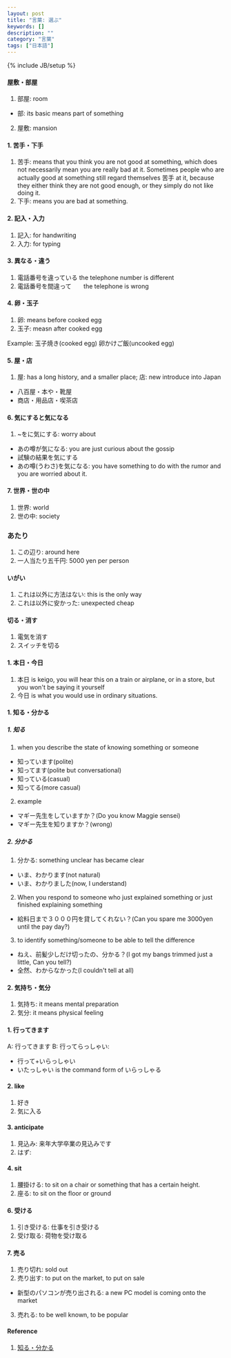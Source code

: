 ```yaml
---
layout: post
title: "言葉: 選ぶ"
keywords: []
description: ""
category: "言葉"
tags: ["日本語"]
---
```

{% include JB/setup %}

#### 屋敷・部屋
1. 部屋: room
- 部: its basic means part of something
2. 屋敷: mansion


#### 1. 苦手・下手
1. 苦手: means that you think you are not good at something, which does not
   necessarily mean you are really bad at it. Sometimes people who are actually
   good at something still regard themselves 苦手 at it, because they either
   think they are not good enough, or they simply do not like doing it.
2. 下手: means you are bad at something.

#### 2. 記入・入力
1. 記入: for handwriting
2. 入力: for typing

#### 3. 異なる・違う

1. 電話番号を違っている  the telephone number is different 
2. 電話番号を間違って　　the telephone is wrong

#### 4. 卵・玉子
1. 卵: means before cooked egg
2. 玉子: measn after cooked egg

Example: 玉子焼き(cooked egg) 卵かけご飯(uncooked egg)

#### 5. 屋・店
1. 屋: has a long history, and a smaller place; 店: new introduce into Japan
- 八百屋・本や・靴屋
- 商店・用品店・喫茶店

#### 6. 気にすると気になる
1. ~をに気にする: worry about
- あの噂が気になる: you are just curious about the gossip
- 試験の結果を気にする
- あの噂(うわさ)を気になる: you have something to do with the rumor and you are worried about it.

#### 7. 世界・世の中
1. 世界: world
2. 世の中: society
### あたり
1. この辺り: around here
2. 一人当たり五千円: 5000 yen per person


#### いがい
1. これは以外に方法はない: this is the only way
2. これは以外に安かった: unexpected cheap


#### 切る・消す
1. 電気を消す
2. スイッチを切る


#### 1. 本日・今日
1. 本日 is keigo, you will hear this on a train or airplane, or in a store, but you won't be saying
   it yourself
2. 今日 is what you would use in ordinary situations.

#### 1. 知る・分かる

##### 1. 知る
1. when you describe the state of knowing something or someone
- 知っています(polite)
- 知ってます(polite but conversational)
- 知っている(casual)
- 知ってる(more casual)

2. example
- マギー先生をしていますか？(Do you know Maggie sensei)
- マギー先生を知りますか？(wrong)


##### 2. 分かる
1. 分かる: something unclear has became clear
- いま、わかります(not natural)
- いま、わかりました(now, I understand)
2. When you respond to someone who just explained something or just finished explaining something
-  給料日まで３０００円を貸してくれない？(Can you spare me 3000yen until the pay day?)
3. to identify something/someone to be able to tell the difference
-  ねえ、前髪少しだけ切ったの、分かる？(I got my bangs trimmed just a little, Can you tell?)
- 全然、わからなかった(I couldn't tell at all)


#### 2. 気持ち・気分
1. 気持ち: it means mental preparation
2. 気分:  it means physical feeling



#### 1. 行ってきます
A: 行ってきます
B: 行ってらっしゃい: 
- 行って+いらっしゃい
- いたっしゃい is the command form of いらっしゃる


#### 2. like
1. 好き
2. 気に入る

#### 3. anticipate
1. 見込み: 来年大学卒業の見込みです
2. はず:

#### 4. sit 
1. 腰掛ける: to sit on a chair or something that has a certain height.
2. 座る: to sit on the floor or ground



#### 6. 受ける
1. 引き受ける: 仕事を引き受ける
2. 受け取る: 荷物を受け取る


#### 7. 売る
1.  売り切れ: sold out
2.  売り出す: to put on the market, to put on sale
- 新型のパソコンが売り出される: a new PC model is coming onto the market
3. 売れる: to be well known, to be popular





#### Reference
1. [知る・分かる](http://maggiesensei.com/2020/02/20/how-to-use-%e7%9f%a5%e3%82%8b-%ef%bc%86-%e3%82%8f%e3%81%8b%e3%82%8b-shiru-wakaru/)

